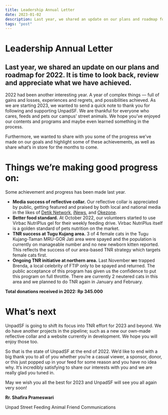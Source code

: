 ```yaml
---
title: Leadership Annual Letter
date: 2023-01-02
description: Last year, we shared an update on our plans and roadmap for 2022. It is time to look back, review and appreciate what we have achieved
tags: "post"
---
```


# Leadership Annual Letter

## Last year, we shared an update on our plans and roadmap for 2022. It is time to look back, review and appreciate what we have achieved.

2022 had been another interesting year. A year of complex things — full of gains and losses, experiences and regrets, and possibilities achieved. As we are starting 2023, we wanted to send a quick note to thank you for following and supporting UnpadSF. We are thankful for everyone who cares, feeds and pets our campus’ street animals. We hope you’ve enjoyed our contents and programs and maybe even learned something in the process.

Furthermore, we wanted to share with you some of the progress we’ve made on our goals and highlight some of these achievements, as well as share what’s in store for the months to come.

# Things we’re making good progress on:

Some achievement and progress has been made last year.

-   **Media success of reflective collar.** Our reflective collar is appreciated by public, getting featured and praised by both local and national media in the likes of  [Detik Network](https://www.detik.com/jabar/jabar-gaskeun/d-6238040/kalung-reflektif-upaya-unpadsf-cegah-kucing-tertabrak-di-jalan),  [iNews](https://jabar.inews.id/berita/puluhan-kucing-di-jatinangor-dipasangi-reflektor-agar-terhindar-dari-kecelakaan/2), and  [Okezone](https://jabar.inews.id/berita/puluhan-kucing-di-jatinangor-dipasangi-reflektor-agar-terhindar-dari-kecelakaan/2).
-   **Better food standard.** At October 2022, our volunteers started to use Virbac NutriPlus gel for their weekly feeding drive. Virbac NutriPlus itself is a golden standard of pets nutrition on the market.
-   **TNR success at Tugu Kujang area.**  3 of 4 female cats in the Tugu Kujang-Taman MRU-GOR Jati area were spayed and the population is currently on manageable number and no new newborn kitten reported. This reflects the success of our area-based TNR strategy which targets female cats first.
-   **Ongoing TNR initiative at northern area.** Last November **w**e trapped Brenda, a local celebrity of FTIP only to be spayed and returned. The public acceptance of this program has given us the confidence to put this program on full throttle. There are currently 2 neutered cats in this area and we planned to do TNR again in January and February.

**Total donations received in 2022: Rp 345.000**

# What’s next

UnpadSF is going to shift its focus into TNR effort for 2023 and beyond. We do have another projects in the pipeline; such as a new our own-made reflective collar and a website currently in development. We hope you will enjoy those too.

So that is the state of UnpadSF at the end of 2022. We’d like to end with a big thank you to all of you whether you’re a casual viewer, a sponsor, donor, or this just popped up in your feed for some reason and you have no idea why. It’s incredibly satisfying to share our interests with you and we are really glad you tuned in.

May we wish you all the best for 2023 and UnpadSF will see you all again very soon!

**Rr. Shafira Prameswari**  

Unpad Street Feeding Animal Friend Communications